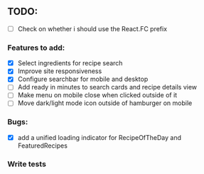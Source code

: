 ## TODO:

- [ ] Check on whether i should use the React.FC prefix
 
### Features to add: 

- [x] Select ingredients for recipe search
- [x] Improve site responsiveness   
- [x] Configure searchbar for mobile and desktop
- [ ] Add ready in minutes to search cards and recipe details view 
- [ ] Make menu on mobile close when clicked outside of it
- [ ] Move dark/light mode icon outside of hamburger on mobile

### Bugs:
- [x] add a unified loading indicator for RecipeOfTheDay and FeaturedRecipes


### Write tests
